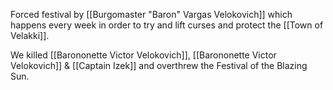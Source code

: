 Forced festival by [[Burgomaster "Baron" Vargas Velokovich]] which happens every week in order to try and lift curses and protect the [[Town of Velakki]].

We killed [[Barononette Victor Velokovich]], [[Barononette Victor Velokovich]] & [[Captain Izek]] and overthrew the Festival of the Blazing Sun.
